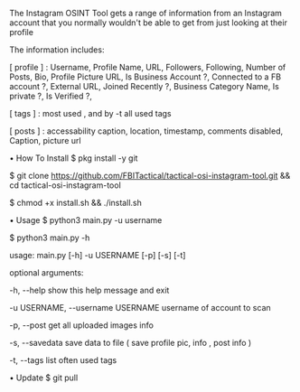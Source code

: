 The Instagram OSINT Tool gets a range of information from an Instagram account that you normally wouldn't be able to get from just looking at their profile

The information includes:

[ profile ] : Username, Profile Name, URL, Followers, Following, Number of Posts, Bio, Profile Picture URL, Is Business Account ?, Connected to a FB account ?, External URL, Joined Recently ?, Business Category Name, Is private ?, Is Verified ?,

[ tags ] : most used , and by -t all used tags

[ posts ] : accessability caption, location, timestamp, comments disabled, Caption, picture url

• How To Install
$ pkg install -y git

$ git clone https://github.com/FBITactical/tactical-osi-instagram-tool.git && cd tactical-osi-instagram-tool

$ chmod +x install.sh && ./install.sh

• Usage
$ python3 main.py -u username

$ python3 main.py -h

usage: main.py [-h] -u USERNAME [-p] [-s] [-t]

optional arguments:

-h, --help show this help message and exit

-u USERNAME, --username USERNAME username of account to scan

-p, --post get all uploaded images info

-s, --savedata save data to file ( save profile pic, info , post info )

-t, --tags list often used tags

• Update
$ git pull
